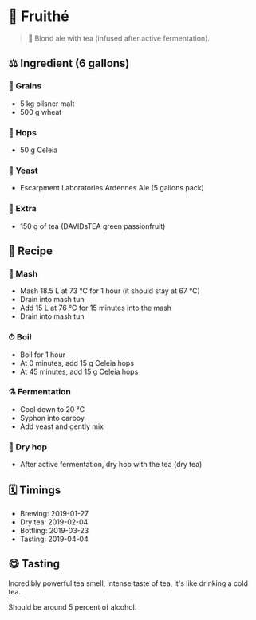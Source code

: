 # 🍺 Fruithé

> 📝 Blond ale with tea (infused after active fermentation).

##  ⚖️ Ingredient (6 gallons)

### 🌾 Grains

* 5 kg pilsner malt
* 500 g wheat

### 🌿 Hops

* 50 g Celeia

### 🧫 Yeast

* Escarpment Laboratories Ardennes Ale (5 gallons pack)

### 🍃 Extra

* 150 g of tea (DAVIDsTEA green passionfruit)

## 📖 Recipe

### 🚰 Mash

* Mash 18.5 L at 73 °C for 1 hour (it should stay at 67 °C)
* Drain into mash tun
* Add 15 L at 76 °C for 15 minutes into the mash
* Drain into mash tun

### ⏱  Boil

* Boil for 1 hour
* At 0 minutes, add 15 g Celeia hops
* At 45 minutes, add 15 g Celeia hops

### ⚗️ Fermentation

* Cool down to 20 °C
* Syphon into carboy
* Add yeast and gently mix

### 🌵 Dry hop

* After active fermentation, dry hop with the tea (dry tea)

## 🗓 Timings

* Brewing: 2019-01-27
* Dry tea: 2019-02-04
* Bottling: 2019-03-23
* Tasting: 2019-04-04

## 😋 Tasting

Incredibly powerful tea smell, intense taste of tea, it's like drinking
a cold tea.

Should be around 5 percent of alcohol.
